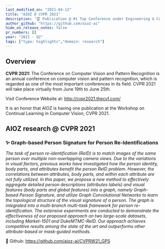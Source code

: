 ```yaml
---
last_modified_on: "2021-04-12"
title: "AIOZ @ CVPR 2021"
description: '🏆 Publication @ #1 Top Conference under Engineering & Computer Science'
author_github: "https://github.com/aioz-ai"
hide_on_release_notes: false
pr_numbers: []
year: "2021 - Q2"
tags: ["type: highlights","domain: research"]
---
```

## Overview
**CVPR 2021:** The Conference on Computer Vision and Pattern Recognition is an annual conference on computer vision and pattern recognition, which is regarded as one of the most important conferences in its field. CVPR 2021 will take place virtually from June 19th to June 25th.

Visit Conference Website at: http://cvpr2021.thecvf.com/

It is an honor that AIOZ is having one publication at the Workshop on Continual Learning in Computer Vision, CVPR 2021.

## AIOZ research @ CVPR 2021
### ✨ Graph-based Person Signature for Person Re-Identifications
*The task of person re-identification (ReID) is to match images of the same person over multiple non-overlapping camera views. Due to the variations in visual factors, previous works have investigated how the person identity, body parts, and attributes benefit the person ReID problem. However, the correlations between attributes, body parts, and within each attribute are not fully utilized. In this paper, we propose a new method to effectively aggregate detailed person descriptions (attributes labels) and visual features (body parts and global features) into a graph, namely Graph-based Person Signature, and utilize Graph Convolutional Networks to learn the topological structure of the visual signature of a person. The graph is integrated into a multi-branch multi-task framework for person re-identification. The extensive experiments are conducted to demonstrate the effectiveness of our proposed approach on two large-scale datasets, including Market-1501 and DukeMTMC-ReID. Our approach achieves competitive results among the state of the art and outperforms other attribute-based or mask-guided methods.*

:rocket: Github: https://github.com/aioz-ai/CVPRW21_GPS
